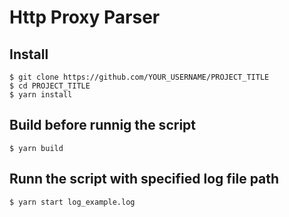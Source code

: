 # Http Proxy Parser


## Install

    $ git clone https://github.com/YOUR_USERNAME/PROJECT_TITLE
    $ cd PROJECT_TITLE
    $ yarn install
    
## Build before runnig the script

    $ yarn build

## Runn the script with specified log file path

    $ yarn start log_example.log

